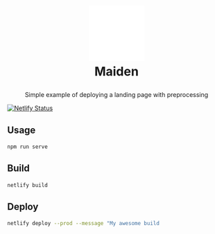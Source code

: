 <br />
<h1>
  <p align="center">
    <img src="./src/img/logo.png" alt="Logo" width="128" height="128">
  <br>Maiden
  </p>
</h1>
<p align="center">
  Simple example of deploying a landing page with preprocessing
</p>

[![Netlify Status](https://api.netlify.com/api/v1/badges/f6f6da14-9d5d-4fd3-a8e9-b5dc82440366/deploy-status)](https://app.netlify.com/sites/maiden-stage/deploys)
## Usage

```sh
npm run serve
```
## Build

```sh
netlify build
```

## Deploy

```sh
netlify deploy --prod --message "My awesome build
```